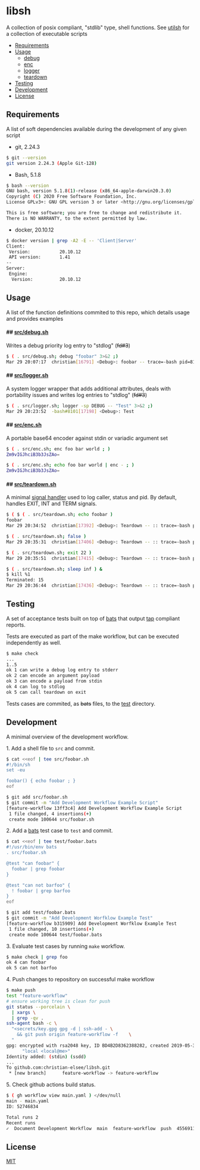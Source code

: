 # libsh

A collection of posix compliant, "stdlib" type, shell functions. See [utilsh](github.com/christian-elsee/utilsh) for a collection of executable scripts

- [Requirements](#requirements)
- [Usage](#usage)
  - [debug](#debug)
  - [enc](#enc)
  - [logger](#logger)
  - [teardown](#teardown)
- [Testing](#testing)
- [Development](#development)
- [License](#license)

## Requirements

A list of soft dependencies available during the development of any given script

- git, 2.24.3
```sh
$ git --version
git version 2.24.3 (Apple Git-128)
```
- Bash, 5.1.8
```sh
$ bash --version
GNU bash, version 5.1.8(1)-release (x86_64-apple-darwin20.3.0)
Copyright (C) 2020 Free Software Foundation, Inc.
License GPLv3+: GNU GPL version 3 or later <http://gnu.org/licenses/gpl.html>

This is free software; you are free to change and redistribute it.
There is NO WARRANTY, to the extent permitted by law.
```

- docker, 20.10.12
```sh
$ docker version | grep -A2 -E -- 'Client|Server'
Client:
 Version:           20.10.12
 API version:       1.41
--
Server:
 Engine:
  Version:          20.10.12
```

## Usage

A list of the function definitions commited to this repo, which details usage and provides examples

#### ## <a id="debug"></a>[src/debug.sh](src/debug.sh)

Writes a debug priority log entry to "stdlog" (~~fd#3~~)

```sh
$ ( . src/debug.sh; debug "foobar" 3>&2 ;)
Mar 29 20:07:17  christian[16791] <Debug>: foobar -- trace=-bash pid=8101 status=0
```

#### ## <a id="logger"></a>[src/logger.sh](src/logger.sh)

A system logger wrapper that adds additional attributes, deals with portability issues and writes log entries to "stdlog" (~~fd#3~~)

```sh
$ ( . src/logger.sh; logger -sp DEBUG -- "Test" 3>&2 ;)
Mar 29 20:23:52  -bash#8101[17198] <Debug>: Test
```

#### ## <a id="enc"></a>[src/enc.sh](src/enc.sh)

A portable base64 encoder against stdin or variadic argument set

```sh
$ ( . src/enc.sh; enc foo bar world ; )
Zm9vIGJhciB3b3JsZAo=
```
```sh
$ ( . src/enc.sh; echo foo bar world | enc - ; )
Zm9vIGJhciB3b3JsZAo=
```
#### ## <a id="teardown"></a>[src/teardown.sh](src/teardown.sh)

A minimal [signal handler](https://man7.org/linux/man-pages/man1/trap.1p.html) used to log caller, status and pid. By default, handles EXIT, INT and TERM signals.

```sh
$ ( $ ( . src/teardown.sh; echo foobar )
foobar
Mar 29 20:34:52  christian[17392] <Debug>: Teardown -- :: trace=-bash pid=8101 status=0
```
```sh
$ ( . src/teardown.sh; false )
Mar 29 20:35:31  christian[17406] <Debug>: Teardown -- :: trace=-bash pid=8101 status=1
```
```sh
$ ( . src/teardown.sh; exit 22 )
Mar 29 20:35:51  christian[17415] <Debug>: Teardown -- :: trace=-bash pid=8101 status=22
```
```sh
$ ( . src/teardown.sh; sleep inf ) &
$ kill %1
Terminated: 15
Mar 29 20:36:44  christian[17436] <Debug>: Teardown -- :: trace=-bash pid=8101 status=143
```

## Testing

A set of acceptance tests built on top of [bats](https://github.com/bats-core/bats-core) that output [tap](https://testanything.org/) compliant reports.

Tests are executed as part of the make workflow, but can be executed independently as well.

```sh
$ make check
...
1..5
ok 1 can write a debug log entry to stderr
ok 2 can encode an argument payload
ok 3 can encode a payload from stdin
ok 4 can log to stdlog
ok 5 can call teardown on exit
```

Tests cases are commited, as ~~bats~~ files, to the [test](test) directory.

## Development

A minimal overview of the development workflow.

1\. Add a shell file to `src` and commit.
```sh
$ cat <<eof | tee src/foobar.sh
#!/bin/sh
set -eu

foobar() { echo foobar ; }
eof
````
```sh
$ git add src/foobar.sh
$ git commit -m "Add Development Workflow Example Script"
[feature-workflow 13ff3c4] Add Development Workflow Example Script
 1 file changed, 4 insertions(+)
 create mode 100644 src/foobar.sh
 ```

2\. Add a [bats](https://github.com/bats-core/bats-core) test case to `test` and commit.
```sh
$ cat <<eof | tee test/foobar.bats
#!/usr/bin/env bats
. src/foobar.sh

@test "can foobar" {
  foobar | grep foobar
}

@test "can not barfoo" {
  ! foobar | grep barfoo
}
eof
```
```sh
$ git add test/foobar.bats
$ git commit -m "Add Development Worfklow Example Test"
[feature-workflow b315909] Add Development Worfklow Example Test
 1 file changed, 10 insertions(+)
 create mode 100644 test/foobar.bats
```

3\. Evaluate test cases by running `make` workflow.
```sh
$ make check | grep foo
ok 4 can foobar
ok 5 can not barfoo
```

4\. Push changes to repository on successful make workflow
```sh
$ make push
test "feature-workflow"
# ensure working tree is clean for push
git status --porcelain \
  | xargs \
  | grep -qv .
ssh-agent bash -c \
  "<secrets/key.gpg gpg -d | ssh-add - \
    && git push origin feature-workflow -f    \
  "
gpg: encrypted with rsa2048 key, ID BD4B2D8362388282, created 2019-05-30
      "local <local@me>"
Identity added: (stdin) (ssdd)
...
To github.com:christian-elsee/libsh.git
 * [new branch]      feature-workflow -> feature-workflow
```

5\. Check github actions build status.
```sh
$ ( gh workflow view main.yaml ) </dev/null
main - main.yaml
ID: 52746834

Total runs 2
Recent runs
✓  Document Development Workflow  main  feature-workflow  push  4556911794
```

## License

[MIT](https://choosealicense.com/licenses/mit/)
